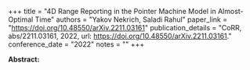 +++
title = "4D Range Reporting in the Pointer Machine Model in Almost-Optimal Time"
authors = "Yakov Nekrich, Saladi Rahul"
paper_link = "https://doi.org/10.48550/arXiv.2211.03161"
publication_details = "CoRR, abs/2211.03161, 2022, url: <a href='https://doi.org/10.48550/arXiv.2211.03161' target='_blank'>https://doi.org/10.48550/arXiv.2211.03161</a>."
conference_date = "2022"
notes = ""
+++

<b>Abstract:</b>
